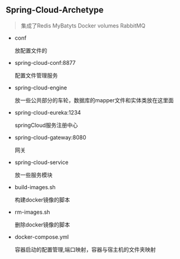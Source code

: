 ## Spring-Cloud-Archetype

> 集成了Redis MyBatyts Docker volumes RabbitMQ

- conf

    放配置文件的
    
- spring-cloud-conf:8877

    配置文件管理服务
    
- spring-cloud-engine

    放一些公共部分的车轮，数据库的mapper文件和实体类放在这里面
    
- spring-cloud-eureka:1234

    springCloud服务注册中心
    
- spring-cloud-gateway:8080

    网关
    
- spring-cloud-service

    放一些服务模块
    
- build-images.sh

    构建docker镜像的脚本
    
- rm-images.sh

    删除docker镜像的脚本
    
- docker-compose.yml

    容器启动的配置管理,端口映射，容器与宿主机的文件夹映射
     
